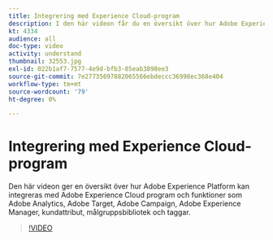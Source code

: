 ```yaml
---
title: Integrering med Experience Cloud-program
description: I den här videon får du en översikt över hur Adobe Experience Platform kan integreras med program och funktioner som Adobe Analytics, Adobe Target, Adobe Campaign, Adobe Experience Manager, kundattribut, målgruppsbibliotek och taggar från Experience Cloud.
kt: 4334
audience: all
doc-type: video
activity: understand
thumbnail: 32553.jpg
exl-id: 022b1af7-7577-4e9d-bfb3-85eab3898ee3
source-git-commit: 7e27735697882065566ebdeccc36998ec368e404
workflow-type: tm+mt
source-wordcount: '79'
ht-degree: 0%

---
```


# Integrering med Experience Cloud-program

Den här videon ger en översikt över hur Adobe Experience Platform kan integreras med Adobe Experience Cloud program och funktioner som Adobe Analytics, Adobe Target, Adobe Campaign, Adobe Experience Manager, kundattribut, målgruppsbibliotek och taggar.

>[!VIDEO](https://video.tv.adobe.com/v/32553?quality=12&learn=on)
